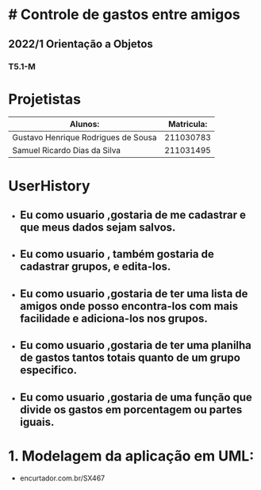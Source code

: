 # # Controle de gastos entre amigos
## 2022/1 Orientação a Objetos
### T5.1-M


# Projetistas
|               Alunos:              |   Matricula:  |
|------------------------------------|---------------|
|Gustavo Henrique Rodrigues de Sousa | 211030783     |
|Samuel Ricardo Dias da Silva        | 211031495     |


# UserHistory

- ## Eu como usuario ,gostaria de me cadastrar e que meus dados sejam salvos.

- ## Eu como usuario , também gostaria de cadastrar grupos, e edita-los. 

- ## Eu como usuario ,gostaria de ter uma lista de amigos onde posso encontra-los com mais facilidade e adiciona-los nos grupos.

- ## Eu como usuario ,gostaria de ter uma planilha de gastos tantos totais quanto de um grupo especifico.

- ## Eu como usuario ,gostaria de uma função que divide os gastos em porcentagem ou partes iguais.


# 1. Modelagem da aplicação em UML:

- encurtador.com.br/SX467



  
